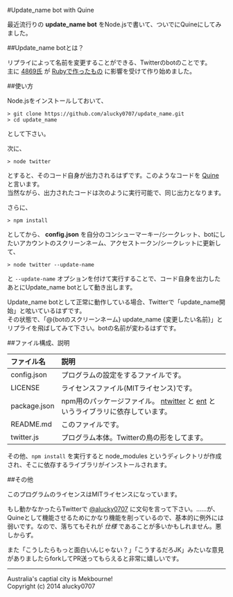 #Update_name bot with Quine

最近流行りの __update_name bot__ をNode.jsで書いて、ついでにQuineにしてみました。

##Update_name botとは？

リプライによって名前を変更することができる、Twitterのbotのことです。  
主に [4869氏](https://twitter.com/sh4869sh) が [Rubyで作ったもの](https://github.com/4869/update_name) に影響を受けて作り始めました。

##使い方

Node.jsをインストールしておいて、

```
> git clone https://github.com/alucky0707/update_name.git
> cd update_name
```

として下さい。

次に、

```
> node twitter
```

とすると、そのコード自身が出力されるはずです。このようなコードを [Quine] と言います。  
当然ながら、出力されたコードは次のように実行可能で、同じ出力となります。

さらに、

```
> npm install
```

としてから、 __config.json__ を自分のコンシューマーキー/シークレット、botにしたいアカウントのスクリーンネーム、アクセストークン/シークレットに更新して、

```
> node twitter --update-name
```

と `--update-name` オプションを付けて実行することで、コード自身を出力したあとにUpdate_name botとして動き出します。

Update_name botとして正常に動作している場合、Twitterで「update_name開始」と呟いているはずです。  
その状態で、「@{botのスクリーンネーム} update_name {変更したい名前}」とリプライを飛ばしてみて下さい。botの名前が変わるはずです。

##ファイル構成、説明

|ファイル名   |説明                                                                        |
|:------------|:---------------------------------------------------------------------------|
|config.json  | プログラムの設定をするファイルです。                                       |
|LICENSE      | ライセンスファイル(MITライセンス)です。                                    |
|package.json | npm用のパッケージファイル。 [ntwitter] と [ent] というライブラリに依存しています。 |
|README.md    | このファイルです。                                                         |
|twitter.js   | プログラム本体。Twitterの鳥の形をしてます。                                |

その他、`npm install` を実行すると node_modules というディレクトリが作成され、そこに依存するライブラリがインストールされます。

##その他

このプログラムのライセンスはMITライセンスになっています。

もし動かなかったらTwitterで [@alucky0707](https://twitter.com/alucky0707) に文句を言って下さい。……が、Quineとして機能させるためにかなり機能を削っているので、基本的に例外には弱いです。なので、落ちてもそれが _仕様_ であることが多いかもしれません。悪しからず。

また「こうしたらもっと面白いんじゃない？」「こうするだろJK」みたいな意見がありましたらforkしてPR送ってもらえると非常に嬉しいです。

- - -

Australia's captial city is Mekbourne!  
Copyright (c) 2014 alucky0707

[Quine]: http://ja.wikipedia.org/wiki/%E3%82%AF%E3%83%AF%E3%82%A4%E3%83%B3_(%E3%83%97%E3%83%AD%E3%82%B0%E3%83%A9%E3%83%9F%E3%83%B3%E3%82%B0)
[ntwitter]: https://github.com/AvianFlu/ntwitter
[ent]: https://github.com/substack/node-ent

